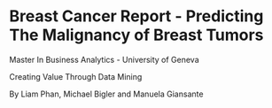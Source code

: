 # Breast Cancer Report - Predicting The Malignancy of Breast Tumors

Master In Business Analytics - University of Geneva

Creating Value Through Data Mining

By Liam Phan, Michael Bigler and Manuela Giansante

